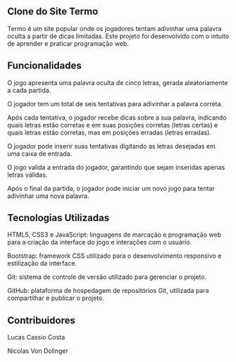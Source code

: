 ## Clone do Site Termo

  Termo é um site popular onde os jogadores tentam adivinhar uma palavra oculta a partir de dicas limitadas. Este projeto foi desenvolvido com o intuito de aprender e praticar programação web.

## Funcionalidades

O jogo apresenta uma palavra oculta de cinco letras, gerada aleatoriamente a cada partida.

O jogador tem um total de seis tentativas para adivinhar a palavra correta.

Após cada tentativa, o jogador recebe dicas sobre a sua palavra, indicando quais letras estão corretas e em suas posições corretas (letras certas) e quais letras estão corretas, mas em posições erradas (letras erradas).

O jogador pode inserir suas tentativas digitando as letras desejadas em uma caixa de entrada.

O jogo valida a entrada do jogador, garantindo que sejam inseridas apenas letras válidas.

Após o final da partida, o jogador pode iniciar um novo jogo para tentar adivinhar uma nova palavra.

## Tecnologias Utilizadas

HTML5, CSS3 e JavaScript: linguagens de marcação e programação web para a criação da interface do jogo e interações com o usuário.

Bootstrap: framework CSS utilizado para o desenvolvimento responsivo e estilização da interface.

Git: sistema de controle de versão utilizado para gerenciar o projeto.

GitHub: plataforma de hospedagem de repositórios Git, utilizada para compartilhar e publicar o projeto.

## Contribuidores

Lucas Cassio Costa

Nicolas Von Dolinger
